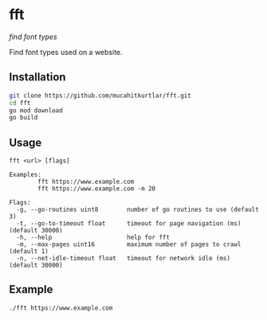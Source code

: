 # fft

_find font types_

Find font types used on a website.

## Installation

```bash
git clone https://github.com/mucahitkurtlar/fft.git
cd fft
go mod download
go build
```

## Usage

```
fft <url> [flags]

Examples:
        fft https://www.example.com
        fft https://www.example.com -m 20

Flags:
  -g, --go-routines uint8        number of go routines to use (default 3)
  -t, --go-to-timeout float      timeout for page navigation (ms) (default 30000)
  -h, --help                     help for fft
  -m, --max-pages uint16         maximum number of pages to crawl (default 1)
  -n, --net-idle-timeout float   timeout for network idle (ms) (default 30000)

```

## Example
```bash
./fft https://www.example.com
```
